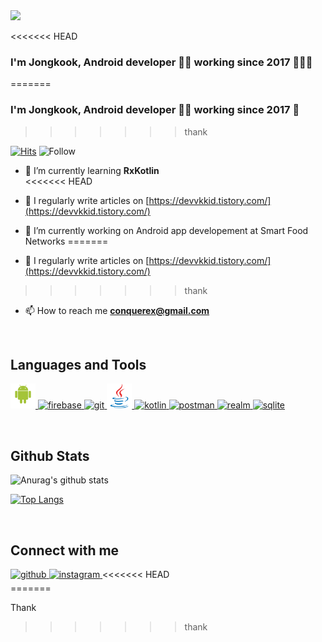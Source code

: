 


<img src="https://cdn.dribbble.com/users/1201592/screenshots/9078494/media/422a760a51cef7de2fa3db9daf697853.gif" width="360">



<<<<<<< HEAD
### I'm Jongkook, Android developer 👨‍💻 working since 2017 🚀🚀🚀
=======
### I'm Jongkook, Android developer 👨‍💻 working since 2017 🚀  
>>>>>>> thank

[![Hits](https://hits.seeyoufarm.com/api/count/incr/badge.svg?url=https://github.com/conquerex)](https://hits.seeyoufarm.com) ![Follow](https://img.shields.io/github/followers/conquerex?label=Follow)

- 🌱 I’m currently learning **RxKotlin**  
<<<<<<< HEAD


- 📝 I regularly write articles on [https://devvkkid.tistory.com/](https://devvkkid.tistory.com/)


- 🔭 I’m currently working on Android app developement at Smart Food Networks
=======


- 📝 I regularly write articles on [https://devvkkid.tistory.com/](https://devvkkid.tistory.com/)  
>>>>>>> thank


- 📫 How to reach me **conquerex@gmail.com**  


<br/>  


## Languages and Tools

<p align="left"> <a href="https://developer.android.com" target="_blank"> <img src="https://raw.githubusercontent.com/devicons/devicon/master/icons/android/android-original-wordmark.svg" alt="android" width="40" height="40"/> </a> <a href="https://firebase.google.com/" target="_blank"> <img src="https://www.vectorlogo.zone/logos/firebase/firebase-icon.svg" alt="firebase" width="40" height="40"/> </a> <a href="https://git-scm.com/" target="_blank"> <img src="https://www.vectorlogo.zone/logos/git-scm/git-scm-icon.svg" alt="git" width="40" height="40"/> </a> <a href="https://www.java.com" target="_blank"> <img src="https://raw.githubusercontent.com/devicons/devicon/master/icons/java/java-original.svg" alt="java" width="40" height="40"/> </a> <a href="https://kotlinlang.org" target="_blank"> <img src="https://www.vectorlogo.zone/logos/kotlinlang/kotlinlang-icon.svg" alt="kotlin" width="40" height="40"/> </a> <a href="https://postman.com" target="_blank"> <img src="https://www.vectorlogo.zone/logos/getpostman/getpostman-icon.svg" alt="postman" width="40" height="40"/> </a> <a href="https://realm.io/" target="_blank"> <img src="https://raw.githubusercontent.com/bestofjs/bestofjs-webui/8665e8c267a0215f3159df28b33c365198101df5/public/logos/realm.svg" alt="realm" width="40" height="40"/> </a> <a href="https://www.sqlite.org/" target="_blank"> <img src="https://www.vectorlogo.zone/logos/sqlite/sqlite-icon.svg" alt="sqlite" width="40" height="40"/> </a> </p>

<br/>

## Github Stats  

![Anurag's github stats](https://github-readme-stats.vercel.app/api?username=conquerex&show_icons=true&theme=synthwave)

[![Top Langs](https://github-readme-stats.vercel.app/api/top-langs/?username=conquerex&layout=compact)](https://github.com/conquerex)


<br/>  

## Connect with me  
<div align="left">
<a href="https://github.com/conquerex" target="_blank">
<img src=https://img.shields.io/badge/github-%2324292e.svg?&style=for-the-badge&logo=github&logoColor=white alt=github style="margin-bottom: 5px;" />
</a>
<a href="https://instagram.com/bingocake" target="_blank">
<img src=https://img.shields.io/badge/instagram-%23E45285.svg?&style=for-the-badge&logo=instagram&logoColor=white alt=instagram style="margin-bottom: 5px;" />
</a>  
<<<<<<< HEAD
</div>
=======
</div>  


Thank
>>>>>>> thank


<br/>  
